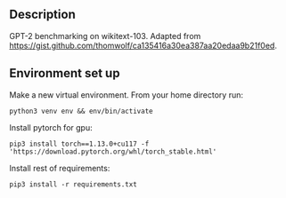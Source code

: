 ## Description 
GPT-2 benchmarking on wikitext-103. 
Adapted from  https://gist.github.com/thomwolf/ca135416a30ea387aa20edaa9b21f0ed.

## Environment set up
Make a new virtual environment. From your home directory run:
```
python3 venv env && env/bin/activate
```

Install pytorch for gpu:
```
pip3 install torch==1.13.0+cu117 -f 'https://download.pytorch.org/whl/torch_stable.html'
```

Install rest of requirements:
```
pip3 install -r requirements.txt
```

